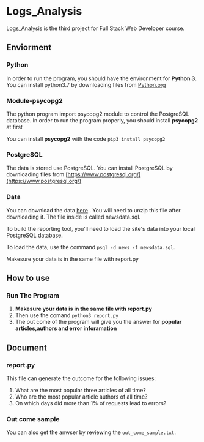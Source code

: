 # Logs_Analysis
Logs_Analysis is the third project for Full Stack Web Developer course.

## Enviorment

### Python
In order to run the program, you should have the environment for **Python 3**.
You can install python3.7 by downloading files from [Python.org](https://www.python.org/getit/) 

### Module-psycopg2
The python program import psycopg2 module to control the PostgreSQL database. In order to run the program properly, you should install **psycopg2** at first

You can install **psycopg2** with the code ```pip3 install psycopg2```

### PostgreSQL
The data is stored use PostgreSQL. You can install PostgreSQL by downloading files from [https://www.postgresql.org/](https://www.postgresql.org/) 

### Data
You can download the data [here](https://d17h27t6h515a5.cloudfront.net/topher/2016/August/57b5f748_newsdata/newsdata.zip) . You will need to unzip this file after downloading it. The file inside is called newsdata.sql. 

To build the reporting tool, you'll need to load the site's data into your local PostgreSQL database.

To load the data, use the command ```psql -d news -f newsdata.sql```.

Makesure your data is in the same file with report.py

## How to use
### Run The Program
1. **Makesure your data is in the same file with report.py**
2. Then use the comand ```python3 report.py```
3. The out come of the program will give you the answer for **popular articles,authors and error inforamation**

## Document

### report.py
This file can generate the outcome for the following issues:
1. What are the most popular three articles of all time?
2. Who are the most popular article authors of all time?
3. On which days did more than 1% of requests lead to errors?

### Out come sample
You can also get the anwser by reviewing the ```out_come_sample.txt```.
